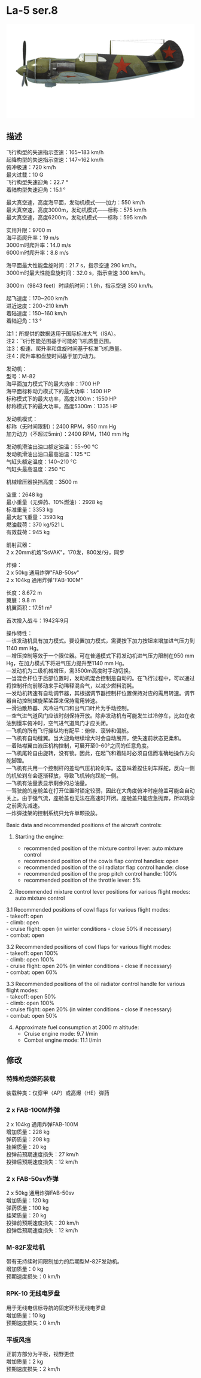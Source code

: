 # La-5 ser.8  
  
![la5s8](../images/la5s8.png)  
  
## 描述  
  
飞行构型的失速指示空速：165~183 km/h  
起降构型的失速指示空速：147~162 km/h  
俯冲极速：720 km/h  
最大过载：10 G  
飞行构型失速迎角：22.7 °  
着陆构型失速迎角：15.1 °  
  
最大真空速，高度海平面，发动机模式——加力：550 km/h  
最大真空速，高度3000m，发动机模式——标称：575 km/h  
最大真空速，高度6200m，发动机模式——标称：595 km/h  
  
实用升限：9700 m  
海平面爬升率：19 m/s  
3000m时爬升率：14.0 m/s  
6000m时爬升率：8.8 m/s  
  
海平面最大性能盘旋时间：21.7 s，指示空速 290 km/h。  
3000m时最大性能盘旋时间：32.0 s，指示空速 300 km/h。  
  
3000m（9843 feet）时续航时间：1.9h，指示空速 350 km/h。  
  
起飞速度：170~200 km/h  
进近速度：200~210 km/h  
着陆速度：150~160 km/h  
着陆迎角：13 °  
  
注1：所提供的数据适用于国际标准大气（ISA）。  
注2：飞行性能范围基于可能的飞机质量范围。  
注3：极速、爬升率和盘旋时间基于标准飞机质量。  
注4：爬升率和盘旋时间基于加力动力。  
  
发动机：  
型号：M-82  
海平面加力模式下的最大功率：1700 HP  
海平面标称动力模式下的最大功率：1400 HP  
标称模式下的最大功率，高度2100m：1550 HP  
标称模式下的最大功率，高度5300m：1335 HP  
  
发动机模式：  
标称（无时间限制）：2400 RPM，950 mm Hg  
加力动力（不超过5min）：2400 RPM，1140 mm Hg  
  
发动机滑油出油口额定油温：55~90 °C  
发动机滑油出油口最高油温：125 °C  
气缸头额定温度：140~210 °C  
气缸头最高温度：250 °C  
  
机械增压器换挡高度：3500 m  
  
空重：2648 kg  
最小重量（无弹药、10%燃油）：2928 kg  
标准重量：3353 kg  
最大起飞重量：3593 kg  
燃油载荷：370 kg/521 L  
有效载荷：945 kg  
  
前射武器：  
2 x 20mm机炮"SsVAK"，170发，800发/分，同步  
  
炸弹：  
2 x 50kg 通用炸弹"FAB-50sv"  
2 x 104kg 通用炸弹"FAB-100M"  
  
长度：8.672 m  
翼展：9.8 m  
机翼面积：17.51 m²  
  
首次投入战斗：1942年9月  
  
操作特性：  
—该发动机具有加力模式。要设置加力模式，需要按下加力按钮来增加进气压力到1140 mm Hg。  
—增压控制等效于一个限位器。可在普通模式下将发动机进气压力限制在950 mm Hg，在加力模式下将进气压力提升至1140 mm Hg。  
—发动机为二级机械增压，需3500m高度时手动切换。  
—当混合杆位于后部位置时，发动机混合控制是自动的。在飞行过程中，可以通过将控制杆向前移动来手动稀释混合气，以减少燃料消耗。  
—发动机转速有自动调节器，其根据调节器控制杆位置保持对应的需用转速。调节器自动控制螺旋桨桨距来保持需用转速。  
—滑油散热器、风冷进气口和出气口叶片为手动控制。  
—空气进气道风门应该时刻保持开放。除非发动机有可能发生过冷停车，比如在收油到慢车俯冲时，空气进气道风门才应关闭。  
—飞机的所有飞行操纵均有配平：俯仰、滚转和偏航。  
—飞机有自动缝翼。当大迎角继续增大时会自动展开，使失速前状态更柔和。  
—着陆襟翼由液压机构控制，可展开至0-60°之间的任意角度。  
—飞机尾轮自由旋转，没有锁。因此，在起飞和着陆时必须自信而准确地操作方向舵脚蹬。  
—飞机有共用一个控制杆的差动气压机轮刹车。这意味着捏住刹车踩舵，反向一侧的机轮刹车会逐渐释放，导致飞机转向踩舵一侧。  
—飞机有油量表显示剩余的总油量。  
—驾驶舱的座舱盖在打开位置时锁定较弱，因此在大角度俯冲时座舱盖可能会自动关上。由于强气流，座舱盖也无法在高速时开闭。座舱盖只能应急抛弃，所以跳伞之前需先减速。  
—炸弹挂架的控制系统只允许单颗投放。  
  
Basic data and recommended positions of the aircraft controls:  
1. Starting the engine:  
	- recommended position of the mixture control lever: auto mixture control  
	- recommended position of the cowls flap control handles: open  
	- recommended position of the oil radiator flap control handle: close  
	- recommended position of the prop pitch control handle: 100%  
	- recommended position of the throttle lever: 5%  
  
2. Recommended mixture control lever positions for various flight modes: auto mixture control  
  
3.1 Recommended positions of cowl flaps for various flight modes:  
	- takeoff: open  
	- climb: open  
	- cruise flight: open (in winter conditions - close 50% if necessary)  
	- combat: open  
  
3.2 Recommended positions of cowl flaps for various flight modes:  
	- takeoff: open 100%  
	- climb: open 100%  
	- cruise flight: open 20% (in winter conditions - close if necessary)  
	- combat: open 60%  
  
3.3 Recommended positions of the oil radiator control handle for various flight modes:  
	- takeoff: open 50%  
	- climb: open 100%  
	- cruise flight: open 20% (in winter conditions - close if necessary)  
	- combat: open 50%  
  
4. Approximate fuel consumption at 2000 m altitude:  
	- Cruise engine mode: 9.7 l/min  
	- Combat engine mode: 11.1 l/min  
  
## 修改  
  
  
### 特殊枪炮弹药装载  
  
装载种类：仅穿甲（AP）或高爆（HE）弹药  
  
### 2 x FAB-100M炸弹  
  
2 x 104kg 通用炸弹FAB-100M  
增加质量：228 kg  
弹药质量：208 kg  
挂架质量：20 kg  
投弹前预期速度损失：27 km/h  
投弹后预期速度损失：12 km/h  
  
### 2 x FAB-50sv炸弹  
  
2 x 50kg 通用炸弹FAB-50sv  
增加质量：120 kg  
弹药质量：100 kg  
挂架质量：20 kg  
投弹前预期速度损失：20 km/h  
投弹后预期速度损失：12 km/h  
  
### M-82F发动机  
  
带有无持续时间限制加力的后期型M-82F发动机。  
增加质量：0 kg  
预期速度损失：0 km/h  
  
### RPK-10 无线电罗盘  
  
用于无线电信标导航的固定环形无线电罗盘  
增加质量：10 kg  
预期速度损失：0 km/h  
  
### 平板风挡  
  
正前方部分为平板，视野更佳  
增加质量：2 kg  
预期速度损失：2 km/h  